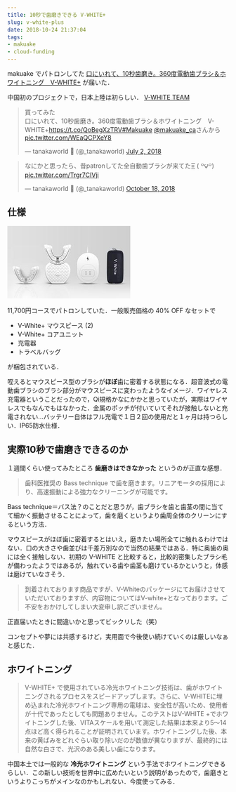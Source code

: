 ```yaml
---
title: 10秒で歯磨きできる V-WHITE+
slug: v-white-plus
date: 2018-10-24 21:37:04
tags:
- makuake
- cloud-funding
---
```


makuake でパトロンしてた [口にいれて、10秒歯磨き。360度電動歯ブラシ＆ホワイトニング　V-WHITE+](https://www.makuake.com/project/v-white/) が届いた．

中国初のプロジェクトで，日本上陸は初らしい．
[V-WHITE TEAM](https://www.makuake.com/member/index/379349/)

<blockquote class="twitter-tweet" data-lang="en"><p lang="ja" dir="ltr">買ってみた<br>口にいれて、10秒歯磨き。360度電動歯ブラシ＆ホワイトニング　V-WHITE+<a href="https://t.co/QoBegXzTRV">https://t.co/QoBegXzTRV</a><a href="https://twitter.com/hashtag/Makuake?src=hash&amp;ref_src=twsrc%5Etfw">#Makuake</a> <a href="https://twitter.com/makuake_ca?ref_src=twsrc%5Etfw">@makuake_ca</a>さんから <a href="https://t.co/WEaQCPXeY8">pic.twitter.com/WEaQCPXeY8</a></p>&mdash; tanakaworld 🧢 (@_tanakaworld) <a href="https://twitter.com/_tanakaworld/status/1013785755007631361?ref_src=twsrc%5Etfw">July 2, 2018</a></blockquote>

<blockquote class="twitter-tweet" data-lang="en"><p lang="ja" dir="ltr">なにかと思ったら、昔patronしてた全自動歯ブラシが来てた=͟͟͞͞ ( ꒪౪꒪) <a href="https://t.co/Trgr7CIVji">pic.twitter.com/Trgr7CIVji</a></p>&mdash; tanakaworld 🧢 (@_tanakaworld) <a href="https://twitter.com/_tanakaworld/status/1052936218663514115?ref_src=twsrc%5Etfw">October 18, 2018</a></blockquote>

## 仕様

![travel-set.jpg](/images/2018-10-24-v-white-plus/travel-set.jpg 'travel-set.jpg')

11,700円コースでパトロンしていた．一般販売価格の 40% OFF なセットで

- V-White+ マウスピース (2)
- V-White+ コアユニット
- 充電器
- トラベルバッグ

が梱包されている．

咥えるとマウスピース型のブラシが**ほぼ**歯に密着する状態になる．超音波式の電動歯ブラシのブラシ部分がマウスピースに変わったようなイメージ．ワイヤレス充電器ということだったので，Qi規格かなにかかと思っていたが，実際はワイヤレスでもなんでもはなかった．金属のポッチが付いていてそれが接触しないと充電されない...バッテリー自体はフル充電で１日２回の使用だと１ヶ月は持つらしい．IP65防水仕様．

## 実際10秒で歯磨きできるのか

１週間くらい使ってみたところ **歯磨きはできなかった** というのが正直な感想．

> 歯科医推奨の Bass technique で歯を磨きます。リニアモータの採用により、高速振動による強力なクリーニングが可能です。

Bass technique＝バス法？のことだと思うが，歯ブラシを歯と歯茎の間に当てて細かく振動させることによって，歯を磨くというより歯周全体のクリーンにするという方法．

マウスピースがほぼ歯に密着するとはいえ，磨きたい場所全てに触れるわけではない．口の大きさや歯並びは千差万別なので当然の結果ではある．特に奥歯の奥には全く接触しない．初期の V-WHITE と比較すると，比較的密集したブラシ毛が備わったようではあるが，触れている歯や歯茎も磨けているかというと，体感は磨けていなさそう．

> 到着されております商品ですが、V-Whiteのパッケージにてお届けさせていただいておりますが、内容物についてはV-white+となっております。ご不安をおかけしてしまい大変申し訳ございません。

正直届いたときに間違いかと思ってビックリした（笑）


コンセプトや夢には共感するけど，実用面で今後使い続けていくのは厳しいなぁと感じた．

## ホワイトニング

> V-WHITE+ で使用されている冷光ホワイトニング技術は、歯がホワイトニングされるプロセスをスピードアップします。さらに、V-WHITEに埋め込まれた冷光ホワイトニング専用の電球は、安全性が高いため、使用者が十代であったとしても問題ありません。このテストはV-WHITE +でホワイトニングした後、VITAスケールを用いて測定した結果は本来より5〜14点ほど高く得られることが証明されています。ホワイトニングした後、本来の黄ばみをどれぐらい取り除いだのが数値が異なりますが、最終的には自然な白さで、光沢のある美しい歯になります。

中国本土では一般的な **冷光ホワイトニング** という手法でホワイトニングできるらしい．この新しい技術を世界中に広めたいという説明があったので，歯磨きというよりこっちがメインなのかもしれない．今度使ってみる．


<script async src="https://platform.twitter.com/widgets.js" charset="utf-8"></script>



